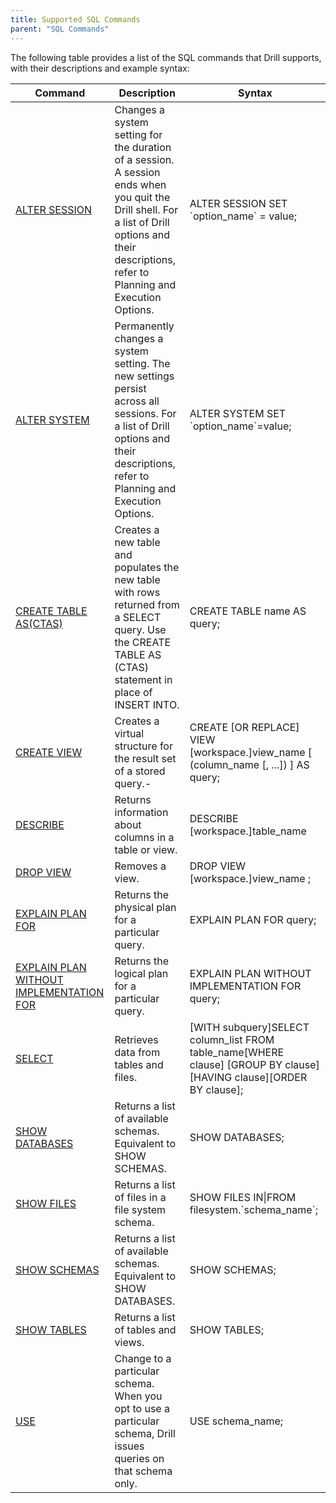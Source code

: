 ```yaml
---
title: Supported SQL Commands
parent: "SQL Commands"
---
```

The following table provides a list of the SQL commands that Drill supports,
with their descriptions and example syntax:

| Command                                                                  | Description                                                                                                                                                                                        | Syntax                                                                                                             |
|--------------------------------------------------------------------------|----------------------------------------------------------------------------------------------------------------------------------------------------------------------------------------------------|--------------------------------------------------------------------------------------------------------------------|
| [ALTER SESSION]({{site.baseurl}}/docs/alter-session)                     | Changes a system setting for the duration of a session. A session ends when you quit the Drill shell. For a list of Drill options and their descriptions, refer to Planning and Execution Options. | ALTER SESSION SET \`option_name` = value;                                                                          |
| [ALTER SYSTEM]({{site.baseurl}}/docs/alter-system)                       | Permanently changes a system setting. The new settings persist across all sessions. For a list of Drill options and their descriptions, refer to Planning and Execution Options.                   | ALTER SYSTEM SET \`option_name`=value;                                                                             |
| [CREATE TABLE AS(CTAS) ]({{site.baseurl}}/docs/create-table-as--ctas)    | Creates a new table and populates the new table with rows returned from a SELECT query. Use the CREATE TABLE AS (CTAS) statement in place of INSERT INTO.                                          | CREATE TABLE name AS query;                                                                                        |
| [CREATE VIEW]({{site.baseurl}}/docs/create-view)                         | Creates a virtual structure for the result set of a stored query.-                                                                                                                                 | CREATE [OR REPLACE] VIEW [workspace.]view_name [ (column_name [, ...]) ] AS query;                                 |
| [DESCRIBE ]({{site.baseurl}}/docs/describe)                              | Returns information about columns in a table or view.                                                                                                                                              | DESCRIBE [workspace.]table_name                                                                                    |
| [DROP VIEW]({{site.baseurl}}/docs/drop-view)                             | Removes a view.                                                                                                                                                                                    | DROP VIEW [workspace.]view_name ;                                                                                  |
| [EXPLAIN PLAN FOR]({{site.baseurl}}/docs/explain)                        | Returns the physical plan for a particular query.                                                                                                                                                  | EXPLAIN PLAN FOR query;                                                                                            |
| [EXPLAIN PLAN WITHOUT IMPLEMENTATION FOR]({{site.baseurl}}/docs/explain) | Returns the logical plan for a particular query.                                                                                                                                                   | EXPLAIN PLAN WITHOUT IMPLEMENTATION FOR query;                                                                     |
| [SELECT]({{site.baseurl}}/docs/select)                                   | Retrieves data from tables and files.                                                                                                                                                              | [WITH subquery]SELECT column_list FROM table_name[WHERE clause] [GROUP BY clause][HAVING clause][ORDER BY clause]; |
| [SHOW DATABASES]({{site.baseurl}}/docs/show-databases-and-show-schemas)  | Returns a list of available schemas. Equivalent to SHOW SCHEMAS.                                                                                                                                   | SHOW DATABASES;                                                                                                    |
| [SHOW FILES]({{site.baseurl}}/docs/show-files)                           | Returns a list of files in a file system schema.                                                                                                                                                   | SHOW FILES IN&#124;FROM filesystem.\`schema_name`;                                                                 |
| [SHOW SCHEMAS]({{site.baseurl}}/docs/show-databases-and-show-schemas)    | Returns a list of available schemas. Equivalent to SHOW DATABASES.                                                                                                                                 | SHOW SCHEMAS;                                                                                                      |
| [SHOW TABLES]({{site.baseurl}}/docs/show-tables)                         | Returns a list of tables and views.                                                                                                                                                                | SHOW TABLES;                                                                                                       |
| [USE]({{site.baseurl}}/docs/use)                                         | Change to a particular schema. When you opt to use a particular schema, Drill issues queries on that schema only.                                                                                  | USE schema_name;                                                                                                   |